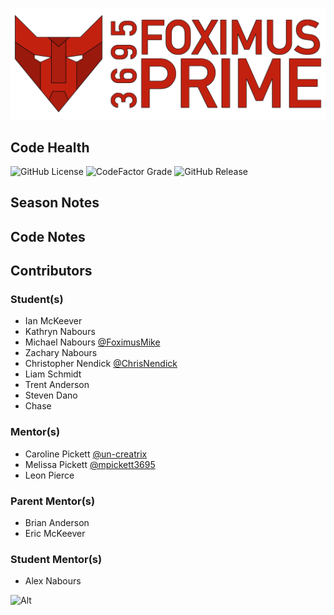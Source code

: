 ![logo](/Images/Logo.png?raw=true)
## Code Health
![GitHub License](https://img.shields.io/github/license/FRC-3695/2025-Season---ReefScape?style=for-the-badge)
![CodeFactor Grade](https://img.shields.io/codefactor/grade/github/FRC-3695/2025-Season---ReefScape?style=for-the-badge)
![GitHub Release](https://img.shields.io/github/v/release/FRC-3695/2025-Season---ReefScape?include_prereleases&style=for-the-badge)

## Season Notes
## Code Notes
## Contributors
### Student(s)
- Ian McKeever
- Kathryn Nabours
- Michael Nabours  [@FoximusMike](https://github.com/FoximusMike)
- Zachary Nabours
- Christopher Nendick  [@ChrisNendick](https://github.com/ChrisNendick)
- Liam Schmidt
- Trent Anderson
- Steven Dano
- Chase
### Mentor(s)
- Caroline Pickett [@un-creatrix](https://github.com/un-creatrix)
- Melissa Pickett [@mpickett3695](https://github.com/mpickett3695)
- Leon Pierce
### Parent Mentor(s)
- Brian Anderson
- Eric McKeever
### Student Mentor(s)
- Alex Nabours
  
![Alt](https://repobeats.axiom.co/api/embed/0370065da2aaa495be7f03cf8d887501ecaa7c61.svg "Repobeats analytics image")
